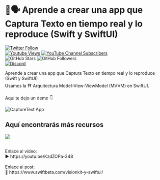 # 👀🗣️ Aprende a crear una app que Captura Texto en tiempo real y lo reproduce (Swift y SwiftUI)
[![Twitter Follow](https://img.shields.io/twitter/follow/swiftbeta_?style=social)](https://twitter.com/swiftbeta_)
<br/>
[![Youtube Views](https://img.shields.io/youtube/channel/views/UC2MAP8k0bzwq_OAA_zQw27A?style=social)](https://twitter.com/swiftbeta)
[![YouTube Channel Subscribers](https://img.shields.io/youtube/channel/subscribers/UC2MAP8k0bzwq_OAA_zQw27A?style=social)](https://youtube.com/swiftbeta?sub_confirmation=1)
<br/>
![GitHub Stars](https://img.shields.io/github/stars/swiftbeta?style=social)
![GitHub Followers](https://img.shields.io/github/followers/swiftbeta?style=social)
<br/>
[![Discord](https://img.shields.io/discord/922567653778944031?style=social&label=Discord&logo=discord)](https://www.swiftbeta.com/discord)

Aprende a crear una app que Captura Texto en tiempo real y lo reproduce (Swift y SwiftUI)
<br/>
Usamos la ⛩️ Arquitectura Model-View-ViewModel (MVVM) en SwiftUI.
<br/>
<br/>
Aquí te dejo un demo 👇

![CaptureText App](https://github.com/SwiftBeta/CaptureText/assets/74316958/3b44e3d1-82d9-4a41-8f31-f071ad5db08c)

## Aquí encontrarás más recursos

![](https://i3.ytimg.com/vi/KzdZOPa-348/mqdefault.jpg?v=644f6e2c&sqp=CNzHx6MG&rs=AOn4CLDxwaN7fEDnM2u-YLk_NXBb1RfB_Q)

<br/>
Enlace al video:
<br/>
▶️ https://youtu.be/KzdZOPa-348
<br/><br/>
Enlace al post:
<br/>
🔗 https://www.swiftbeta.com/visionkit-y-swiftui/

